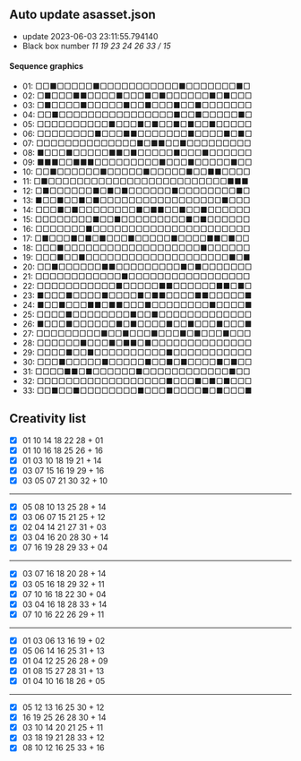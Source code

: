 ## Auto update asasset.json

* update 2023-06-03 23:11:55.794140
* Black box number _11 19 23 24 26 33 / 15_
#### Sequence graphics

* 01: □□■□□□□□■□□□□□□□□□□□■□□□□□□□■□
* 02: □■□□□■■□□□□■□□□■□■□□□□□□■□■□□□
* 03: □■□□□□■□□□□□■□□■□□□■□□■□□□□□□□
* 04: □□■□□□□□□□□□□□□□□□□■□□■□□□□□■□
* 05: □□□□□□□□□□■□□□■□■□□■□■□□■□□□□□
* 06: □□□□□□□□■□□□■■□□□□□□□■□□□□■□■□
* 07: □□□□□□□□□□□□□□■□■■□□■□□□□□□□□□
* 08: ■□□□■□□□□□■■□■□□□□□■□□□■□□□□□□
* 09: ■■■□□■■■□□□□□□□□□■□□□■□□□□□■□□
* 10: □□■□□□□□□■□□□□□■□□□□□■□□■■□□□□
* 11: □■□□□□□□□□□□□□□□□□□□□□□□□□□■■■
* 12: □■□□□□□□■□■□■□□□□□□■□□□□□□□□■□
* 13: ■□□■□□■□■□□□□□□□□□□□□□□□□□■□□□
* 14: □□□■□■□□□□□□□□■□■■□□■□□■□□□□□□
* 15: □□□□□□□□■□□■□□□□□□□□□■□■□□□□□□
* 16: □□□□□□□■□□□□□□□□□□□□□□□□□□□□□□
* 17: □■□□□■□■□■□□□■□□□□□■□□□□■■□■□□
* 18: □□□■□□□□□□□□□□□□□□□□□□□■□□□□□□
* 19: □□□■□□■□□□□□□□□□□□□□□□□□□□□■□■
* 20: □□■□□□□□□■■□□□□□□□□□■□■□□□□□□□
* 21: □□□□□□□□□□□□■□□□□□□□□□□□□□□□□□
* 22: □□□□□□□□□□□■□□□□□■■□□□□□□■■□■□
* 23: ■□□□■□□□□■□□□□■□■■□□□□■■□□□□□■
* 24: ■□□■□□□■■□■■□□□■□□□□□□□□■□□□□■
* 25: □□□□■□□□□□□□□■□□■□□□□□□□□□□□□□
* 26: ■□□□■□□□□□□■□■□□□□■□□■□□□■□□□■
* 27: □□□□□□□□□■□□■□□□■□□□■□■□□□■□□□
* 28: □□□□□□■□□□■□■■□■□□□□□□□□□□□□□□
* 29: □□□□■□□■□□□□□□□□□□■□□□□□□□□□□□
* 30: □□□■□□□□□■□□□□□■□□■□■□□□□■□■□□
* 31: □□□□■■□■□□□□□□■□□□□□□□□□□□□■□□
* 32: □□□□□□□□□□□□□□□□□□■□□□■□■□■□□□
* 33: □□■□□■□□□□□□□□■□□□■□□□□■□■□□□■
## Creativity list

- [x] 01 10 14 18 22 28 + 01
- [x] 01 10 16 18 25 26 + 16
- [x] 01 03 10 18 19 21 + 14
- [x] 03 07 15 16 19 29 + 16
- [x] 03 05 07 21 30 32 + 10
***
- [x] 05 08 10 13 25 28 + 14
- [x] 03 06 07 15 21 25 + 12
- [x] 02 04 14 21 27 31 + 03
- [x] 03 04 16 20 28 30 + 14
- [x] 07 16 19 28 29 33 + 04
***
- [x] 03 07 16 18 20 28 + 14
- [x] 03 05 16 18 29 32 + 11
- [x] 07 10 16 18 22 30 + 04
- [x] 03 04 16 18 28 33 + 14
- [x] 07 10 16 22 26 29 + 11
***
- [x] 01 03 06 13 16 19 + 02
- [x] 05 06 14 16 25 31 + 13
- [x] 01 04 12 25 26 28 + 09
- [x] 01 08 15 27 28 31 + 13
- [x] 01 04 10 16 18 26 + 05
***
- [x] 05 12 13 16 25 30 + 12
- [x] 16 19 25 26 28 30 + 14
- [x] 03 10 14 20 21 25 + 11
- [x] 03 18 19 21 28 33 + 12
- [x] 08 10 12 16 25 33 + 16
